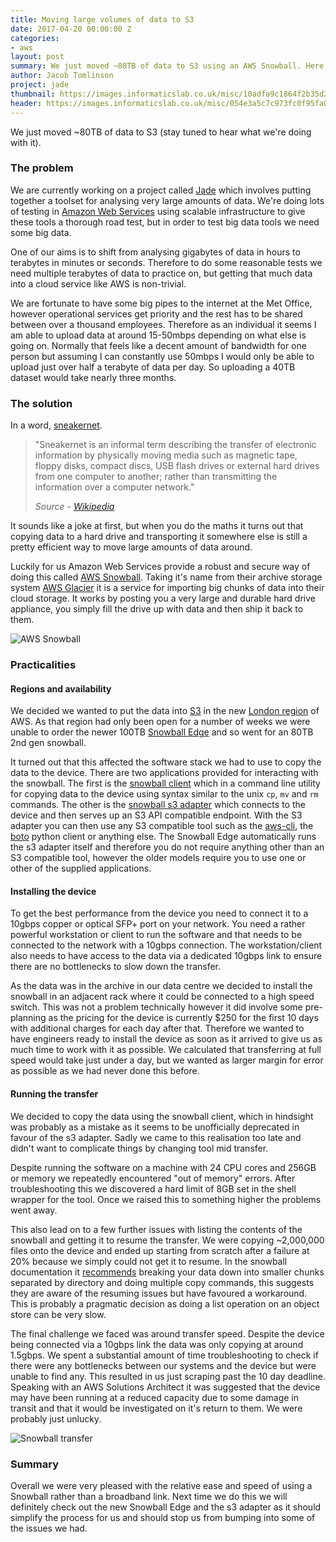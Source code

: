 ```yaml
---
title: Moving large volumes of data to S3
date: 2017-04-20 00:00:00 Z
categories:
- aws
layout: post
summary: We just moved ~80TB of data to S3 using an AWS Snowball. Here's how we found it.
author: Jacob Tomlinson
project: jade
thumbnail: https://images.informaticslab.co.uk/misc/10adfa9c1864f2b35d2c408aae7ded86.jpg
header: https://images.informaticslab.co.uk/misc/054e3a5c7c973fc0f95fa083e93b3e52.png
---
```


We just moved ~80TB of data to S3 (stay tuned to hear what we're doing with it).

### The problem

We are currently working on a project called [Jade][jade] which involves putting together a toolset for analysing very large amounts of data. We're doing lots of testing in [Amazon Web Services][aws] using scalable infrastructure to give these tools a thorough road test, but in order to test big data tools we need some big data.

One of our aims is to shift from analysing gigabytes of data in hours to terabytes in minutes or seconds. Therefore to do some reasonable tests we need multiple terabytes of data to practice on, but getting that much data into a cloud service like AWS is non-trivial.

We are fortunate to have some big pipes to the internet at the Met Office, however operational services get priority and the rest has to be shared between over a thousand employees. Therefore as an individual it seems I am able to upload data at around 15-50mbps depending on what else is going on. Normally that feels like a decent amount of bandwidth for one person but assuming I can constantly use 50mbps I would only be able to upload just over half a terabyte of data per day. So uploading a 40TB dataset would take nearly three months.

### The solution

In a word, [sneakernet][xkcd-sneakernet].

> "Sneakernet is an informal term describing the transfer of electronic information by physically moving media such as magnetic tape, floppy disks, compact discs, USB flash drives or external hard drives from one computer to another; rather than transmitting the information over a computer network."
>
> _Source - [Wikipedia][sneakernet]_

It sounds like a joke at first, but when you do the maths it turns out that copying data to a hard drive and transporting it somewhere else is still a pretty efficient way to move large amounts of data around.

Luckily for us Amazon Web Services provide a robust and secure way of doing this called [AWS Snowball][aws-snowball]. Taking it's name from their archive storage system [AWS Glacier][aws-glacier] it is a service for importing big chunks of data into their cloud storage. It works by posting you a very large and durable hard drive appliance, you simply fill the drive up with data and then ship it back to them.

![AWS Snowball](https://images.informaticslab.co.uk/misc/10adfa9c1864f2b35d2c408aae7ded86.jpg)

### Practicalities

#### Regions and availability

We decided we wanted to put the data into [S3][aws-s3] in the new [London region][aws-london-region] of AWS. As that region had only been open for a number of weeks we were unable to order the newer 100TB [Snowball Edge][aws-snowball-edge] and so went for an 80TB 2nd gen snowball.

It turned out that this affected the software stack we had to use to copy the data to the device. There are two applications provided for interacting with the snowball. The first is the [snowball client][aws-snowball-client] which in a command line utility for copying data to the device using syntax similar to the unix `cp`, `mv` and `rm` commands. The other is the [snowball s3 adapter][aws-snowball-s3-adapter] which connects to the device and then serves up an S3 API compatible endpoint. With the S3 adapter you can then use any S3 compatible tool such as the [aws-cli][aws-cli], the [boto][boto] python client or anything else. The Snowball Edge automatically runs the s3 adapter itself and therefore you do not require anything other than an S3 compatible tool, however the older models require you to use one or other of the supplied applications.

#### Installing the device

To get the best performance from the device you need to connect it to a 10gbps copper or optical SFP+ port on your network. You need a rather powerful workstation or client to run the software and that needs to be connected to the network with a 10gbps connection. The workstation/client also needs to have access to the data via a dedicated 10gbps link to ensure there are no bottlenecks to slow down the transfer.

As the data was in the archive in our data centre we decided to install the snowball in an adjacent rack where it could be connected to a high speed switch. This was not a problem technically however it did involve some pre-planning as the pricing for the device is currently $250 for the first 10 days with additional charges for each day after that. Therefore we wanted to have engineers ready to install the device as soon as it arrived to give us as much time to work with it as possible. We calculated that transferring at full speed would take just under a day, but we wanted as larger margin for error as possible as we had never done this before.

#### Running the transfer

We decided to copy the data using the snowball client, which in hindsight was probably as a mistake as it seems to be unofficially deprecated in favour of the s3 adapter. Sadly we came to this realisation too late and didn't want to complicate things by changing tool mid transfer.

Despite running the software on a machine with 24 CPU cores and 256GB or memory we repeatedly encountered "out of memory" errors. After troubleshooting this we discovered a hard limit of 8GB set in the shell wrapper for the tool. Once we raised this to something higher the problems went away.

This also lead on to a few further issues with listing the contents of the snowball and getting it to resume the transfer. We were copying ~2,000,000 files onto the device and ended up starting from scratch after a failure at 20% because we simply could not get it to resume. In the snowball documentation it [recommends][aws-snowball-recommendations] breaking your data down into smaller chunks separated by directory and doing multiple copy commands, this suggests they are aware of the resuming issues but have favoured a workaround. This is probably a pragmatic decision as doing a list operation on an object store can be very slow.

The final challenge we faced was around transfer speed. Despite the device being connected via a 10gbps link the data was only copying at around 1.5gbps. We spent a substantial amount of time troubleshooting to check if there were any bottlenecks between our systems and the device but were unable to find any. This resulted in us just scraping past the 10 day deadline. Speaking with an AWS Solutions Architect it was suggested that the device may have been running at a reduced capacity due to some damage in transit and that it would be investigated on it's return to them. We were probably just unlucky.

![Snowball transfer](https://images.informaticslab.co.uk/misc/054e3a5c7c973fc0f95fa083e93b3e52.png)

### Summary

Overall we were very pleased with the relative ease and speed of using a Snowball rather than a broadband link. Next time we do this we will definitely check out the new Snowball Edge and the s3 adapter as it should simplify the process for us and should stop us from bumping into some of the issues we had.

[aws]: https://aws.amazon.com
[aws-cli]: https://aws.amazon.com/cli/
[aws-glacier]: https://aws.amazon.com/glacier/
[aws-london-region]: https://aws.amazon.com/blogs/aws/now-open-aws-london-region/
[aws-snowball]: https://aws.amazon.com/snowball/
[aws-snowball-client]: http://docs.aws.amazon.com/snowball/latest/ug/using-client.html
[aws-snowball-edge]: https://aws.amazon.com/snowball-edge/
[aws-snowball-recommendations]: http://docs.aws.amazon.com/snowball/latest/ug/transfer-petabytes.html
[aws-snowball-s3-adapter]: http://docs.aws.amazon.com/snowball/latest/ug/snowball-transfer-adapter.html
[aws-s3]: https://aws.amazon.com/s3/
[boto]: https://github.com/boto/boto3
[jade]: http://www.informaticslab.co.uk/projects/jade.html
[sneakernet]: https://en.wikipedia.org/wiki/Sneakernet
[xkcd-sneakernet]: https://what-if.xkcd.com/31/
